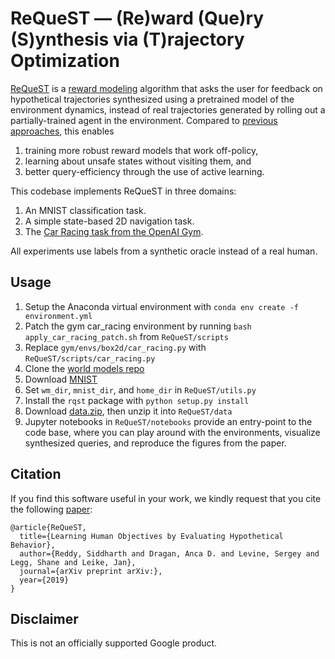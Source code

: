 # ReQueST — (Re)ward (Que)ry (S)ynthesis via (T)rajectory Optimization

[ReQueST](https://arxiv.org/abs/) is a [reward modeling](https://arxiv.org/abs/1811.07871)
algorithm that asks the user for feedback on hypothetical trajectories synthesized using a
pretrained model of the environment dynamics, instead of real trajectories generated by rolling out
a partially-trained agent in the environment. Compared to
[previous](https://deepmind.com/blog/article/learning-through-human-feedback)
[approaches](https://arxiv.org/abs/1811.06521), this enables

1.  training more robust reward models that work off-policy,
2.  learning about unsafe states without visiting them, and
3.  better query-efficiency through the use of active learning.

This codebase implements ReQueST in three domains:

1.  An MNIST classification task.
2.  A simple state-based 2D navigation task.
3.  The
    [Car Racing task from the OpenAI Gym](https://gym.openai.com/envs/CarRacing-v0/).

All experiments use labels from a synthetic oracle instead of a real human.

## Usage

1.  Setup the Anaconda virtual environment with `conda env create -f
    environment.yml`
3.  Patch the gym car_racing environment by running `bash
    apply_car_racing_patch.sh` from `ReQueST/scripts`
4.  Replace `gym/envs/box2d/car_racing.py` with `ReQueST/scripts/car_racing.py`
5.  Clone the
    [world models repo](https://github.com/hardmaru/WorldModelsExperiments/)
6.  Download
    [MNIST](https://github.com/lucastheis/deepbelief/blob/master/data/mnist.npz)
7.  Set `wm_dir`, `mnist_dir`, and `home_dir` in
    `ReQueST/utils.py`
8.  Install the `rqst` package with `python setup.py install`
9.  Download
    [data.zip](https://drive.google.com/file/d/1jeNCyhN7LB4TXmDP8ePnxBeGI3eLyi3m/view?usp=sharing),
    then unzip it into `ReQueST/data`
10. Jupyter notebooks in `ReQueST/notebooks` provide an entry-point to the code base, where you can
    play around with the environments, visualize synthesized queries, and reproduce the figures
    from the paper.

## Citation

If you find this software useful in your work, we kindly request that you cite the following
[paper](https://arxiv.org/abs/):

```
@article{ReQueST,
  title={Learning Human Objectives by Evaluating Hypothetical Behavior},
  author={Reddy, Siddharth and Dragan, Anca D. and Levine, Sergey and Legg, Shane and Leike, Jan},
  journal={arXiv preprint arXiv:},
  year={2019}
}
```

## Disclaimer

This is not an officially supported Google product.
